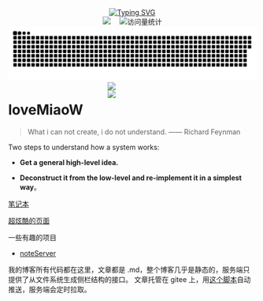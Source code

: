   <!-- dynamic typing effect 动态打字效果 -->

  <div align="center">
    <a href="https://blog.lovemaiow.top/">
      <img src="https://readme-typing-svg.demolab.com?font=Fira+Code&pause=1000&width=435&lines=console.log(%22Hello%2C%20World%22);祝您天天愉快!&center=true&size=27" alt="Typing SVG" />
    </a>
  </div>
  <div align="center">
    <a href="https://blog.lovemaiow.top/"><img src="https://img.shields.io/badge/Website-博客-blue" /></a>&emsp;
     <!-- visitor statistics logo 访问量统计徽标 -->
    <img src="https://komarev.com/ghpvc/?username=lovemiaow&label=Views&color=0e75b6&style=flat" alt="访问量统计" />
  </div>
<picture>
  <source media="(prefers-color-scheme: dark)" srcset="https://raw.githubusercontent.com/loveMiaoW/loveMiaoW/output/github-contribution-grid-snake-dark.svg">
  <source media="(prefers-color-scheme: light)" srcset="https://raw.githubusercontent.com/loveMiaoW/loveMiaoW/output/github-contribution-grid-snake.svg">
  <img alt="github contribution grid snake animation" src="https://raw.githubusercontent.com/loveMiaoW/loveMiaoW/output/github-contribution-grid-snake.svg">
</picture>
 <img align="right" src='https://github-readme-stats.vercel.app/api/top-langs/?username=loveMiaoW&theme=nord&layout=compact&langs_count=10&hide=jupyter%20notebook&hide_border=true&border_radius=0' width="60%"/>
 <img align="right" src='https://github-readme-stats.vercel.app/api?username=loveMiaoW&show_icons=true&theme=nord&count_private=true&hide_border=true&border_radius=0' width="60%"/>
 
 # loveMiaoW

> What i can not create, i do not understand. —— Richard Feynman

Two steps to understand how a system works:

- **Get a general high-level idea.**

- **Deconstruct it from the low-level and re-implement it in a simplest way**。

[笔记本](http://8.130.51.17/#/)

[超炫酷的页面](blog.lovemaiow.top)

一些有趣的项目
- [noteServer](https://github.com/loveMiaoW/noteServer)

我的博客所有代码都在这里，文章都是 .md，整个博客几乎是静态的，服务端只提供了从文件系统生成侧栏结构的接口。
文章托管在 gitee 上，用[这个脚本]()自动推送，服务端会定时拉取。

